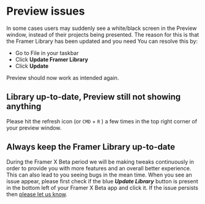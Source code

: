 # Preview issues

In some cases users may suddenly see a white/black screen in the Preview window, instead of their projects being presented. The reason for this is that the Framer Library has been updated and you need You can resolve this by:

* Go to File in your taskbar
* Click **Update Framer Library**
* Click **Update**

Preview should now work as intended again.

## Library up-to-date, Preview still not showing anything

Please hit the refresh icon \(or  `CMD`  + `R`  \) a few times in the top right corner of your preview window.

## Always keep the Framer Library up-to-date

During the Framer X Beta period we will be making tweaks continuously in order to provide you with more features and an overall better experience. This can also lead to you seeing bugs in the mean time. When you see an issue appear, please first check if the blue _**Update Library**_ button is present in the bottom left of your Framer X Beta app and click it. If the issue persists then [please let us know](https://framer.gitbook.io/framer/introduction#getting-help-and-support).



